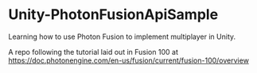 # Unity-PhotonFusionApiSample

Learning how to use Photon Fusion to implement multiplayer in Unity.

A repo following the tutorial laid out in Fusion 100 at https://doc.photonengine.com/en-us/fusion/current/fusion-100/overview

